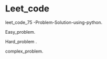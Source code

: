 # Leet_code
leet_code_75 -Problem-Solution-using-python.


Easy_problem.


Hard_problem .


complex_problem.
